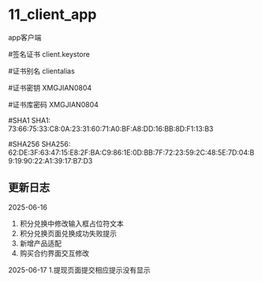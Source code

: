 # 11_client_app
app客户端

#签名证书
client.keystore

#证书别名
clientalias

#证书密钥
XMGJIAN0804

#证书库密码
XMGJIAN0804

#SHA1
SHA1: 73:66:75:33:C8:0A:23:31:60:71:A0:BF:A8:DD:16:BB:8D:F1:13:B3

#SHA256
SHA256: 62:DE:3F:63:47:15:E8:2F:BA:C9:86:1E:0D:BB:7F:72:23:59:2C:48:5E:7D:04:B9:19:90:22:A1:39:17:B7:D3


## 更新日志
2025-06-16
1. 积分兑换中修改输入框占位符文本
2. 积分兑换页面兑换成功失败提示
3. 新增产品适配
4. 购买合约界面交互修改
   
2025-06-17
1.提现页面提交相应提示没有显示
